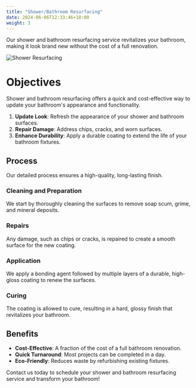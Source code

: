 ```yaml
---
title: "Shower/Bathroom Resurfacing"
date: 2024-06-06T12:33:46+10:00
weight: 3
---
```


Our shower and bathroom resurfacing service revitalizes your bathroom, making it look brand new without the cost of a full renovation.

![Shower Resurfacing](/images/services/shower_resurfacing.jpg)

# Objectives

Shower and bathroom resurfacing offers a quick and cost-effective way to update your bathroom's appearance and functionality.

1. **Update Look**: Refresh the appearance of your shower and bathroom surfaces.
2. **Repair Damage**: Address chips, cracks, and worn surfaces.
3. **Enhance Durability**: Apply a durable coating to extend the life of your bathroom fixtures.

## Process

Our detailed process ensures a high-quality, long-lasting finish.

### Cleaning and Preparation

We start by thoroughly cleaning the surfaces to remove soap scum, grime, and mineral deposits.

### Repairs

Any damage, such as chips or cracks, is repaired to create a smooth surface for the new coating.

### Application

We apply a bonding agent followed by multiple layers of a durable, high-gloss coating to renew the surfaces.

### Curing

The coating is allowed to cure, resulting in a hard, glossy finish that revitalizes your bathroom.

## Benefits

- **Cost-Effective**: A fraction of the cost of a full bathroom renovation.
- **Quick Turnaround**: Most projects can be completed in a day.
- **Eco-Friendly**: Reduces waste by refurbishing existing fixtures.

Contact us today to schedule your shower and bathroom resurfacing service and transform your bathroom!
